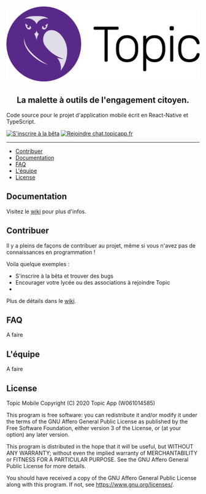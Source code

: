 <!-- Banner Image -->

<h1 align="center">
  <img src="images/topic-icon-text.svg" alt="Topic Logo" />
</h1>
<h2 align="center">
  La malette à outils de l'engagement citoyen.
</h2>

Code source pour le projet d'application mobile écrit en React-Native et TypeScript.

[![S'inscrire à la bêta](https://img.shields.io/static/v1?label=&message=S'inscrire%20à%20la%20bêta&color=592989)](https://beta.topicapp.fr)
[![Rejoindre chat.topicapp.fr](https://img.shields.io/static/v1?label=&message=Rocket%20chat&color=f5455c)](https://chat.topicapp.fr/register)

---

- [Contribuer](#contribuer)
- [Documentation](#documentation)
- [FAQ](#faq)
- [L'équipe](#lquipe)
- [License](#license)

## Documentation

Visitez le [wiki](https://gitlab.com/topicapp/mobile/~/wiki/Home) pour plus d'infos.

## Contribuer

Il y a pleins de façons de contribuer au projet, même si vous n'avez pas de connaissances en programmation !

Voila quelque exemples :
- S'inscrire à la bêta et trouver des bugs
- Encourager votre lycée ou des associations à rejoindre Topic
- 

Plus de détails dans le [wiki](https://gitlab.com/topicapp/mobile/~/wiki/Home).

## FAQ

A faire

## L'équipe

A faire

## License

Topic Mobile
Copyright (C) 2020 Topic App (W061014585)

This program is free software: you can redistribute it and/or modify
it under the terms of the GNU Affero General Public License as published
by the Free Software Foundation, either version 3 of the License, or
(at your option) any later version.

This program is distributed in the hope that it will be useful,
but WITHOUT ANY WARRANTY; without even the implied warranty of
MERCHANTABILITY or FITNESS FOR A PARTICULAR PURPOSE. See the
GNU Affero General Public License for more details.

You should have received a copy of the GNU Affero General Public License
along with this program. If not, see <https://www.gnu.org/licenses/>.

<!-- Links -->

[rocket-chat]: https://chat.topicapp.fr
[rc-badge]: https://img.shields.io/gitter/room/nwjs/nw.js.svg?style=for-the-badge
